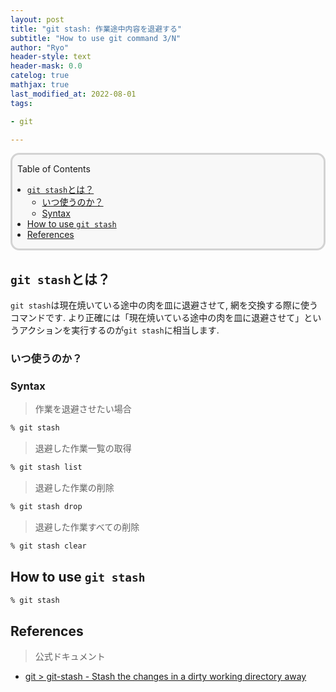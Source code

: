 ```yaml
---
layout: post
title: "git stash: 作業途中内容を退避する"
subtitle: "How to use git command 3/N"
author: "Ryo"
header-style: text
header-mask: 0.0
catelog: true
mathjax: true
last_modified_at: 2022-08-01
tags:

- git

---
```


<div style='border-radius: 1em; border-style:solid; border-color:#D3D3D3; background-color:#F8F8F8'>

<p class="h4">&nbsp;&nbsp;Table of Contents</p>

<!-- START doctoc generated TOC please keep comment here to allow auto update -->
<!-- DON'T EDIT THIS SECTION, INSTEAD RE-RUN doctoc TO UPDATE -->

- [`git stash`とは？](#git-stash%E3%81%A8%E3%81%AF)
  - [いつ使うのか？](#%E3%81%84%E3%81%A4%E4%BD%BF%E3%81%86%E3%81%AE%E3%81%8B)
  - [Syntax](#syntax)
- [How to use `git stash`](#how-to-use-git-stash)
- [References](#references)

<!-- END doctoc generated TOC please keep comment here to allow auto update -->


</div>

## `git stash`とは？

`git stash`は現在焼いている途中の肉を皿に退避させて, 網を交換する際に使うコマンドです. 
より正確には「現在焼いている途中の肉を皿に退避させて」というアクションを実行するのが`git stash`に相当します.

### いつ使うのか？

### Syntax

> 作業を退避させたい場合

```zsh
% git stash
```

> 退避した作業一覧の取得

```zsh
% git stash list
```

> 退避した作業の削除

```zsh
% git stash drop
```

> 退避した作業すべての削除

```zsh
% git stash clear
```


## How to use `git stash`

```zsh
% git stash
```






## References

> 公式ドキュメント

- [git > git-stash - Stash the changes in a dirty working directory away](https://git-scm.com/docs/git-stash)
